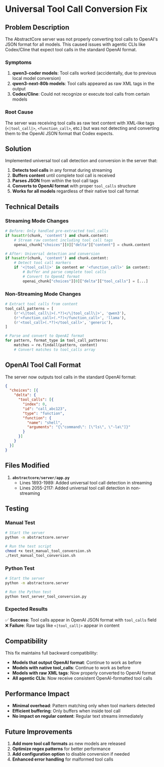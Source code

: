 # Universal Tool Call Conversion Fix

## Problem Description

The AbstractCore server was not properly converting tool calls to OpenAI's JSON format for all models. This caused issues with agentic CLIs like Codex/Cline that expect tool calls in the standard OpenAI format.

### Symptoms

1. **qwen3-coder models**: Tool calls worked (accidentally, due to previous local model conversion)
2. **qwen3-next-80b models**: Tool calls appeared as raw XML tags in the output
3. **Codex/Cline**: Could not recognize or execute tool calls from certain models

### Root Cause

The server was receiving tool calls as raw text content with XML-like tags (`<|tool_call|>`, `<function_call>`, etc.) but was not detecting and converting them to the OpenAI JSON format that Codex expects.

## Solution

Implemented universal tool call detection and conversion in the server that:

1. **Detects tool calls** in any format during streaming
2. **Buffers content** until complete tool call is received
3. **Parses JSON** from within the tool call tags
4. **Converts to OpenAI format** with proper `tool_calls` structure
5. **Works for all models** regardless of their native tool call format

## Technical Details

### Streaming Mode Changes

```python
# Before: Only handled pre-extracted tool_calls
if hasattr(chunk, 'content') and chunk.content:
    # Stream raw content including tool call tags
    openai_chunk["choices"][0]["delta"]["content"] = chunk.content

# After: Universal detection and conversion
if hasattr(chunk, 'content') and chunk.content:
    # Detect tool call markers
    if '<|tool_call|>' in content or '<function_call>' in content:
        # Buffer and parse complete tool calls
        # Convert to OpenAI format
        openai_chunk["choices"][0]["delta"]["tool_calls"] = [...]
```

### Non-Streaming Mode Changes

```python
# Extract tool calls from content
tool_call_patterns = [
    (r'<\|tool_call\|>(.*?)</\|tool_call\|>', 'qwen3'),
    (r'<function_call>(.*?)</function_call>', 'llama'),
    (r'<tool_call>(.*?)</tool_call>', 'generic'),
]

# Parse and convert to OpenAI format
for pattern, format_type in tool_call_patterns:
    matches = re.findall(pattern, content)
    # Convert matches to tool_calls array
```

## OpenAI Tool Call Format

The server now outputs tool calls in the standard OpenAI format:

```json
{
  "choices": [{
    "delta": {
      "tool_calls": [{
        "index": 0,
        "id": "call_abc123",
        "type": "function",
        "function": {
          "name": "shell",
          "arguments": "{\"command\": [\"ls\", \"-la\"]}"
        }
      }]
    }
  }]
}
```

## Files Modified

1. **`abstractcore/server/app.py`**
   - Lines 1893-1989: Added universal tool call detection in streaming
   - Lines 2055-2117: Added universal tool call detection in non-streaming

## Testing

### Manual Test

```bash
# Start the server
python -m abstractcore.server

# Run the test script
chmod +x test_manual_tool_conversion.sh
./test_manual_tool_conversion.sh
```

### Python Test

```bash
# Start the server
python -m abstractcore.server

# Run the Python test
python test_server_tool_conversion.py
```

### Expected Results

✅ **Success**: Tool calls appear in OpenAI JSON format with `tool_calls` field
❌ **Failure**: Raw tags like `<|tool_call|>` appear in content

## Compatibility

This fix maintains full backward compatibility:

- **Models that output OpenAI format**: Continue to work as before
- **Models with native tool_calls**: Continue to work as before
- **Models with raw XML tags**: Now properly converted to OpenAI format
- **All agentic CLIs**: Now receive consistent OpenAI-formatted tool calls

## Performance Impact

- **Minimal overhead**: Pattern matching only when tool markers detected
- **Efficient buffering**: Only buffers when inside tool call
- **No impact on regular content**: Regular text streams immediately

## Future Improvements

1. **Add more tool call formats** as new models are released
2. **Optimize regex patterns** for better performance
3. **Add configuration option** to disable conversion if needed
4. **Enhanced error handling** for malformed tool calls